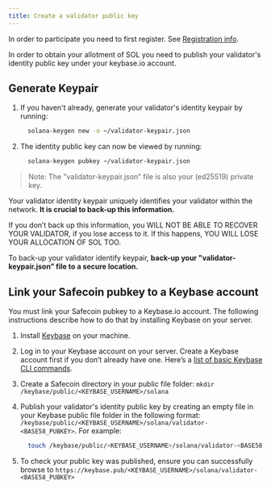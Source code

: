 ```yaml
---
title: Create a validator public key
---
```


In order to participate you need to first register. See [Registration info](../registration/how-to-register.md).

In order to obtain your allotment of SOL you need to publish your
validator's identity public key under your keybase.io account.

## **Generate Keypair**

1. If you haven't already, generate your validator's identity keypair by running:

   ```bash
     solana-keygen new -o ~/validator-keypair.json
   ```

2. The identity public key can now be viewed by running:

   ```bash
     solana-keygen pubkey ~/validator-keypair.json
   ```

> Note: The "validator-keypair.json” file is also your \(ed25519\) private key.

Your validator identity keypair uniquely identifies your validator within the network. **It is crucial to back-up this information.**

If you don’t back up this information, you WILL NOT BE ABLE TO RECOVER YOUR VALIDATOR, if you lose access to it. If this happens, YOU WILL LOSE YOUR ALLOCATION OF SOL TOO.

To back-up your validator identify keypair, **back-up your "validator-keypair.json” file to a secure location.**

## Link your Safecoin pubkey to a Keybase account

You must link your Safecoin pubkey to a Keybase.io account. The following instructions describe how to do that by installing Keybase on your server.

1. Install [Keybase](https://keybase.io/download) on your machine.
2. Log in to your Keybase account on your server. Create a Keybase account first if you don’t already have one. Here’s a [list of basic Keybase CLI commands](https://keybase.io/docs/command_line/basics).
3. Create a Safecoin directory in your public file folder: `mkdir /keybase/public/<KEYBASE_USERNAME>/solana`
4. Publish your validator's identity public key by creating an empty file in your Keybase public file folder in the following format: `/keybase/public/<KEYBASE_USERNAME>/solana/validator-<BASE58_PUBKEY>`. For example:

   ```bash
     touch /keybase/public/<KEYBASE_USERNAME>/solana/validator-<BASE58_PUBKEY>
   ```

5. To check your public key was published, ensure you can successfully browse to `https://keybase.pub/<KEYBASE_USERNAME>/solana/validator-<BASE58_PUBKEY>`
